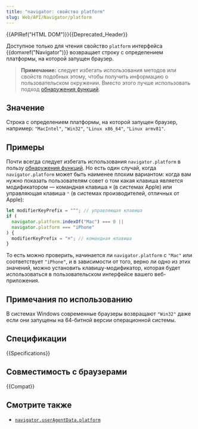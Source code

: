 ```yaml
---
title: "navigator: свойство platform"
slug: Web/API/Navigator/platform
---
```


{{APIRef("HTML DOM")}}{{Deprecated_Header}}

Доступное только для чтения свойство `platform` интерфейса {{domxref("Navigator")}} возвращает строку с определением платформы, на которой запущен браузер.

> **Примечание:** следует избегать использования методов или свойств подобных этому, чтобы получить информацию о пользовательском окружении. Вместо этого лучше использовать подход [обнаружения функций](/ru/docs/Learn/Tools_and_testing/Cross_browser_testing/Feature_detection).

## Значение

Строка с определением платформы, на которой запущен браузер, например: `"MacIntel"`, `"Win32"`, `"Linux x86_64"`, `"Linux armv81"`.

## Примеры

Почти всегда следует избегать использования `navigator.platform` в пользу [обнаружения функций](/ru/docs/Learn/Tools_and_testing/Cross_browser_testing/Feature_detection). Но есть один случай, когда `navigator.platform` может быть наименее плохим вариантом: когда вам нужно показать пользователям совет о том какая клавиша является модификатором — командная клавиша `⌘` (в системах Apple) или управляющая клавиша `⌃` (в системах производителей, отличных от Apple):

```js
let modifierKeyPrefix = "^"; // управляющая клавиша
if (
  navigator.platform.indexOf("Mac") === 0 ||
  navigator.platform === "iPhone"
) {
  modifierKeyPrefix = "⌘"; // командная клавиша
}
```

То есть можно проверить, начинается ли `navigator.platform` с `"Mac"` или соответствует `"iPhone"`, и в зависимости от того, верно ли одно из этих значений, можно установить клавишу-модификатор, которая будет использоваться в пользовательском интерфейсе вашего веб-приложения.

## Примечания по использованию

В системах Windows современные браузеры возвращают `"Win32"` даже если они запущены на 64-битной версии операционной системы.

## Спецификации

{{Specifications}}

## Совместимость с браузерами

{{Compat}}

## Смотрите также

- [`navigator.userAgentData.platform`](/ru/docs/Web/API/NavigatorUAData/platform)
